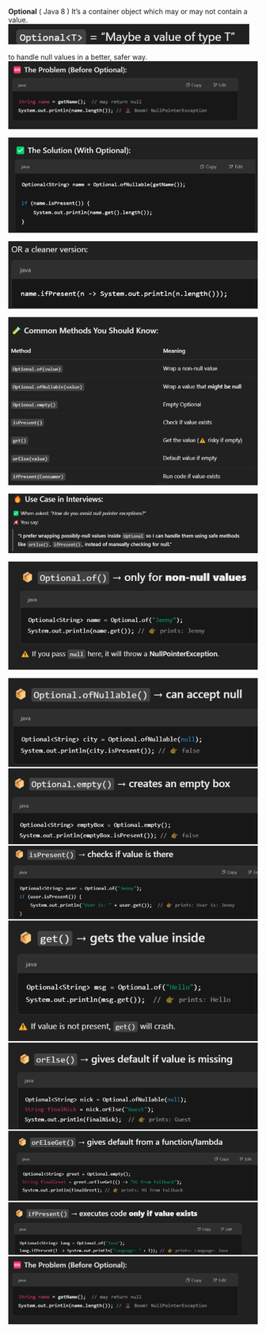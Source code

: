 **Optional**  ( Java 8 )
It’s a container object which may or may not contain a value.
![alt text](image-3.png)

to handle null values in a better, safer way.
![alt text](image-14.png)

![alt text](image-1.png)

![alt text](image-2.png)

![alt text](image-5.png)

![alt text](image-4.png)

![alt text](image-6.png)

![alt text](image-7.png)
![alt text](image-8.png)
![alt text](image-9.png)
![alt text](image-10.png)
![alt text](image-11.png)
![alt text](image-12.png)
![alt text](image-13.png)
![alt text](image-14.png)